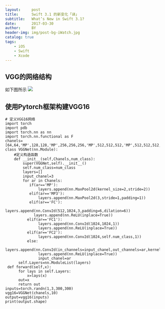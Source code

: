 ```yaml
---
layout:     post
title:      Swift 3.1 的新变化「译」
subtitle:   What’s New in Swift 3.1?
date:       2017-03-30
author:     BY
header-img: img/post-bg-iWatch.jpg
catalog: true
tags:
    - iOS
    - Swift
    - Xcode
---
```


## VGG的网络结构
如下图所示
![](https://wx4.sinaimg.cn/large/d7b90c85ly1fxmo2fpvavj21650u079w.jpg)

## 使用Pytorch框架构建VGG16

    # 定义VGG16网络
    import torch
    import pdb
    import torch.nn as nn
    import torch.nn.functional as F
    chanels=[64,64,'MP',128,128,'MP',256,256,256,'MP',512,512,512,'MP',512,512,512,'MP3','FC','FC1','FC2']
    class VGGNet(nn.Module):
        #定义构造函数
        def __init__(self,Chanels,num_class):
            super(VGGNet,self).__init__()
            self.num_class=num_class
            layers=[]
            input_chanel=3
            for ar in Chanels:
               if(ar=='MP'):
                   layers.append(nn.MaxPool2d(kernel_size=2,stride=2))
               elif(ar=='MP3'):
                   layers.append(nn.MaxPool2d(3,stride=1,padding=1))
               elif(ar=='FC'):
                  layers.append(nn.Conv2d(512,1024,3,padding=6,dilation=6))
                 layers.append(nn.ReLU(inplace=True))
              elif(ar=='FC1'):
                   layers.append(nn.Conv2d(1024,1024,1))
                   layers.append(nn.ReLU(inplace=True))
              elif(ar=='FC2'):
                   layers.append(nn.Conv2d(1024,self.num_class,1))
              else:
                   layers.append(nn.Conv2d(in_channels=input_chanel,out_channels=ar,kernel_size=3,padding=1))
                   layers.append(nn.ReLU(inplace=True))
                   input_chanel=ar
          self.Layers=nn.ModuleList(layers)
     def forward(self,x):
          for lays in self.Layers:
              x=lays(x)
          out=x
          return out
    inputs=torch.randn(1,3,300,300)
    vgg16=VGGNet(chanels,10)
    output=vgg16(inputs)
    print(output.shape)

    
